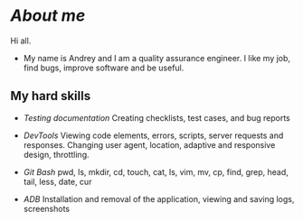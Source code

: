 # ***About me***
Hi all. 
* My name is Andrey and I am a quality assurance engineer. 
I like my job, find bugs, improve software and be useful.

## **My hard skills**
* *Testing documentation*
Creating checklists, test cases, and bug reports

* *DevTools*
Viewing code elements, errors, scripts, server requests and
responses. 
Changing user agent, location, adaptive and
responsive design, throttling.

* *Git Bash*
pwd, ls, mkdir, cd, touch, cat, ls, vim, mv, cp, find, grep, head, tail,
less, date, cur

* *ADB*
Installation and removal of the application, viewing and saving
logs, screenshots

<!--
**AndreyM0zhaev/AndreyM0zhaev** is a ✨ _special_ ✨ repository because its `README.md` (this file) appears on your GitHub profile.

Here are some ideas to get you started:

- 🔭 I’m currently working on ...
- 🌱 I’m currently learning ...
- 👯 I’m looking to collaborate on ...
- 🤔 I’m looking for help with ...
- 💬 Ask me about ...
- 📫 How to reach me: ...
- 😄 Pronouns: ...
- ⚡ Fun fact: ...
-->
